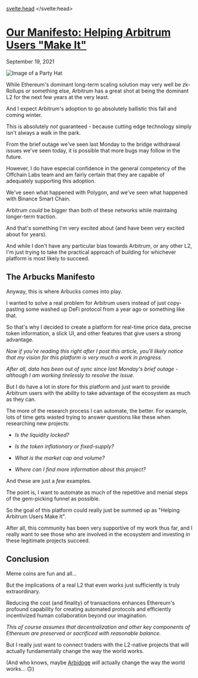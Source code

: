 <svelte:head>
    <title>Our Manifesto: Helping Arbitrum Users "Make It" - Arbucks</title>
    <link rel="canonical" href="https://arbucks.io/blog/our-manifesto/">
    <meta property="og:title" content='Our Manifesto: Helping Arbitrum Users "Make It" - Arbucks'>
    <meta name="twitter:title" content='Our Manifesto: Helping Arbitrum Users "Make It" - Arbucks'>
</svelte:head>

<h1 id="our-manifesto-helping-arbitrum-users-make-it" class="blog__title">
    <a href="#our-manifesto-helping-arbitrum-users-make-it">Our Manifesto: Helping Arbitrum Users "Make It"</a>
</h1>

<p><time datetime="2021-09-19T21:16:04-07:00">September 19, 2021</time></p>

<img class="blog__image blog__image--contain" src="https://cloudflare-ipfs.com/ipfs/Qmcp1qATYdgitwTwqdHVSubXdU9rGih8R1p9nNT1J4Q5aJ" alt="Image of a Party Hat" loading="lazy">

While Ethereum's dominant long-term scaling solution may very well be zk-Rollups or something else, Arbitrum has a great shot at being the dominant L2 for the next few years at the very least.

And I expect Arbitrum's adoption to go absolutely ballistic this fall and coming winter.

This is absolutely *not* guaranteed - because cutting edge technology simply isn't always a walk in the park.

From the brief outage we've seen last Monday to the bridge withdrawal issues we've seen today, it is possible that more bugs may follow in the future.

However, I do have especial confidence in the general competency of the Offchain Labs team and am fairly certain that they are capable of adequately supporting this adoption.

We've seen what happened with Polygon, and we've seen what happened with Binance Smart Chain.

Arbitrum *could* be bigger than both of these networks while maintaing longer-term traction.

And that's something I'm very excited about (and have been very excited about for years).

And while I don't have any particular bias towards Arbitrum, or any other L2, I'm just trying to take the practical approach of building for whichever platform is most likely to succeed.

## The Arbucks Manifesto

Anyway, this is where Arbucks comes into play.

I wanted to solve a real problem for Arbitrum users instead of just copy-pasting some washed up DeFi protocol from a year ago or something like that.

So that's why I decided to create a platform for real-time price data, precise token information, a slick UI, and other features that give users a strong advantage.

*Now if you're reading this right after I post this article, you'll likely notice that my vision for this platform is very much a work in progress.*

*After all, data has been out of sync since last Monday's brief outage - although I am working tirelessly to resolve the issue.*

But I do have a lot in store for this platform and just want to provide Arbitrum users with the ability to take advantage of the ecosystem as much as they can.

The more of the research process I can automate, the better. For example, lots of time gets wasted trying to answer questions like these when researching new projects:

- *Is the liquidity locked?*

- *Is the token inflationary or fixed-supply?*

- *What is the market cap and volume?*

- *Where can I find more information about this project?*

And these are just a *few* examples.

The point is, I want to automate as much of the repetitive and menial steps of the gem-picking funnel as possible.

So the goal of this platform could really just be summed up as "Helping Arbitrum Users Make It".

After all, this community has been very supportive of my work thus far, and I really want to see those who are involved in the ecosystem and investing in these legitimate projects succeed.

## Conclusion

Meme coins are fun and all...

But the implications of a real L2 that even works just sufficiently is truly extraordinary.

Reducing the cost (and finality) of transactions enhances Ethereum's profound capability for creating automated protocols and efficiently incentivized human collaboration beyond our imagination.

*This of course assumes that decentralization and other key components of Ethereum are preserved or sacrificed with reasonable balance.*

But I really just want to connect traders with the L2-native projects that will actually fundamentally change the way the world works.

(And who knows, maybe [Arbidoge](/tokens/0x155f0dd04424939368972f4e1838687d6a831151/) *will* actually change the way the world works... 🙃)
